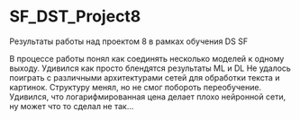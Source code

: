 # SF_DST_Project8
Результаты работы над проектом 8 в рамках обучения DS SF

В процессе работы понял как соединять несколько моделей к одному выходу.
Удивился как просто блендятся результаты ML и DL
Не удалось поиграть с различными архитектурами сетей для обработки текста и картинок. Структуру менял, но не смог побороть переобучение.
Удивился, что логарифмированная цена делает плохо нейронной сети, ну может что то сделал не так...
